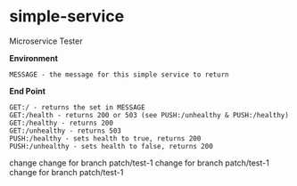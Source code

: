 # simple-service

Microservice Tester

**Environment**
```shell script
MESSAGE - the message for this simple service to return
```

**End Point**
```shell script
GET:/ - returns the set in MESSAGE
GET:/health - returns 200 or 503 (see PUSH:/unhealthy & PUSH:/healthy)
GET:/healthy - returns 200
GET:/unhealthy - returns 503
PUSH:/healthy - sets health to true, returns 200
PUSH:/unhealthy - sets health to false, returns 200
```
change
change for branch patch/test-1
change for branch patch/test-1
change for branch patch/test-1
